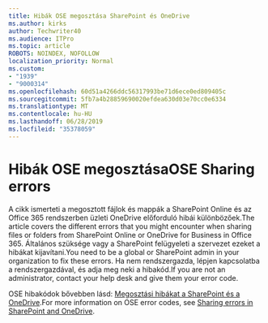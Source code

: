 ```yaml
---
title: Hibák OSE megosztása SharePoint és OneDrive
ms.author: kirks
author: Techwriter40
ms.audience: ITPro
ms.topic: article
ROBOTS: NOINDEX, NOFOLLOW
localization_priority: Normal
ms.custom:
- "1939"
- "9000314"
ms.openlocfilehash: 60d51a4266ddc56317993be71d6ece0ed809405c
ms.sourcegitcommit: 5fb7a4b28859690020efdea630d03e70cc0e6334
ms.translationtype: MT
ms.contentlocale: hu-HU
ms.lasthandoff: 06/28/2019
ms.locfileid: "35378059"
---
```

# <a name="ose-sharing-errors"></a><span data-ttu-id="6899d-102">Hibák OSE megosztása</span><span class="sxs-lookup"><span data-stu-id="6899d-102">OSE Sharing errors</span></span>

<span data-ttu-id="6899d-103">A cikk ismerteti a megosztott fájlok és mappák a SharePoint Online és az Office 365 rendszerben üzleti OneDrive előforduló hibái különbözőek.</span><span class="sxs-lookup"><span data-stu-id="6899d-103">The article covers the different errors that you might encounter when sharing files or folders from SharePoint Online or OneDrive for Business in Office 365.</span></span> <span data-ttu-id="6899d-104">Általános szüksége vagy a SharePoint felügyeleti a szervezet ezeket a hibákat kijavítani.</span><span class="sxs-lookup"><span data-stu-id="6899d-104">You need to be a global or SharePoint admin in your organization to fix these errors.</span></span> <span data-ttu-id="6899d-105">Ha nem rendszergazda, lépjen kapcsolatba a rendszergazdával, és adja meg neki a hibakód.</span><span class="sxs-lookup"><span data-stu-id="6899d-105">If you are not an administrator, contact your help desk and give them your error code.</span></span>

<span data-ttu-id="6899d-106">OSE hibakódok bővebben lásd: [Megosztási hibákat a SharePoint és a OneDrive](https://docs.microsoft.com/sharepoint/sharepoint-onedrive-error-message).</span><span class="sxs-lookup"><span data-stu-id="6899d-106">For more information on OSE error codes, see [Sharing errors in SharePoint and OneDrive](https://docs.microsoft.com/sharepoint/sharepoint-onedrive-error-message).</span></span>
